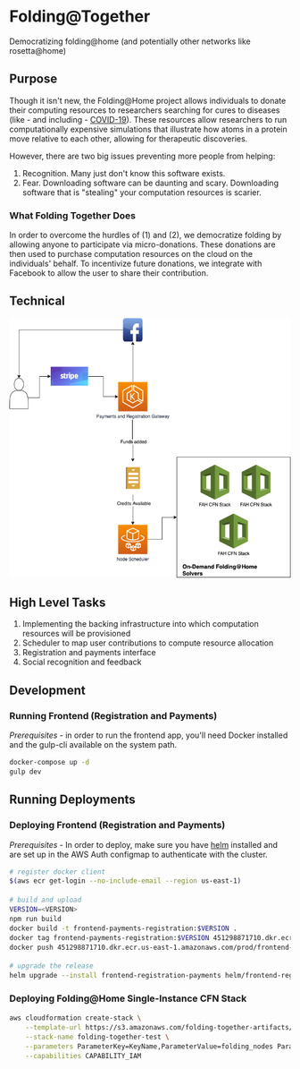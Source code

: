 # Folding@Together

Democratizing folding@home (and potentially other networks like rosetta@home)

## Purpose

Though it isn't new, the Folding@Home project allows individuals to donate their computing resources to researchers searching for cures to diseases (like - and including - [COVID-19](https://foldingathome.org/covid19/)). These resources allow researchers to run computationally expensive simulations that illustrate how atoms in a protein move relative to each other, allowing for therapeutic discoveries.

However, there are two big issues preventing more people from helping:

1. Recognition. Many just don't know this software exists.
2. Fear. Downloading software can be daunting and scary. Downloading software that is "stealing" your computation resources is scarier.

### What Folding Together Does

In order to overcome the hurdles of (1) and (2), we democratize folding by allowing anyone to participate via micro-donations. These donations are then used to purchase computation resources on the cloud on the individuals' behalf. To incentivize future donations, we integrate with Facebook to allow the user to share their contribution.

## Technical

![architecture diagram](img/arch-diagram-v2.png)

## High Level Tasks

1. Implementing the backing infrastructure into which computation resources will be provisioned
2. Scheduler to map user contributions to compute resource allocation
3. Registration and payments interface
4. Social recognition and feedback

## Development

### Running Frontend (Registration and Payments)

_Prerequisites_ - in order to run the frontend app, you'll need Docker installed and the gulp-cli available on the system path.

```bash
docker-compose up -d
gulp dev
```

## Running Deployments

### Deploying Frontend (Registration and Payments)

_Prerequisites_ - In order to deploy, make sure you have [helm](https://helm.sh/) installed and are set up in the AWS Auth configmap to authenticate with the cluster.

```bash
# register docker client
$(aws ecr get-login --no-include-email --region us-east-1)

# build and upload
VERSION=<VERSION>
npm run build
docker build -t frontend-payments-registration:$VERSION .
docker tag frontend-payments-registration:$VERSION 451298871710.dkr.ecr.us-east-1.amazonaws.com/prod/frontend-payments-registration:$VERSION
docker push 451298871710.dkr.ecr.us-east-1.amazonaws.com/prod/frontend-payments-registration:$VERSION

# upgrade the release
helm upgrade --install frontend-registration-payments helm/frontend-registration-payments --set image.tag=$VERSION
```

### Deploying Folding@Home Single-Instance CFN Stack

```bash
aws cloudformation create-stack \
	--template-url https://s3.amazonaws.com/folding-together-artifacts/cloudformation/foldingathome.yaml \
	--stack-name folding-together-test \
	--parameters ParameterKey=KeyName,ParameterValue=folding_nodes ParameterKey=Subnets,ParameterValue='subnet-2ec0fc10 subnet-75ba187b subnet-8ba048ed subnet-b868d0f5 subnet-c007f0e1 subnet-ec3ecbb3' ParameterKey=VpcId,ParameterValue=vpc-394e4a43 \
	--capabilities CAPABILITY_IAM
```
